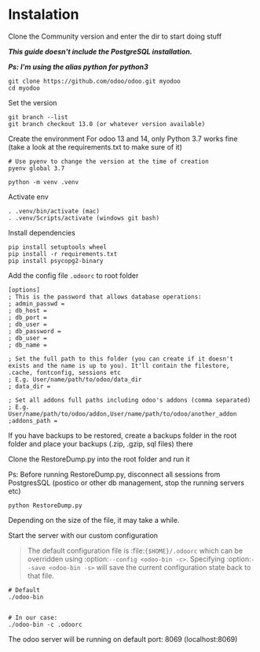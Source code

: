 # Instalation

Clone the Community version and enter the dir to start doing stuff

***This guide doesn't include the PostgreSQL installation.***

***Ps: I'm using the alias python for python3***

```
git clone https://github.com/odoo/odoo.git myodoo
cd myodoo
```

Set the version 

```
git branch --list
git branch checkout 13.0 (or whatever version available)
```

Create the environment
For odoo 13 and 14, only Python 3.7 works fine (take a look at the requirements.txt to make sure of it)

```
# Use pyenv to change the version at the time of creation
pyenv global 3.7 

python -m venv .venv
```

Activate env

```
. .venv/bin/activate (mac)
. .venv/Scripts/activate (windows git bash)

```

Install dependencies

```
pip install setuptools wheel
pip install -r requirements.txt
pip install psycopg2-binary
```

Add the config file ```.odoorc``` to root folder


```
[options]
; This is the password that allows database operations:
; admin_passwd = 
; db_host = 
; db_port = 
; db_user = 
; db_password = 
; db_user = 
; db_name = 

; Set the full path to this folder (you can create if it doesn't exists and the name is up to you). It'll contain the filestore, .cache, fontconfig, sessions etc
; E.g. User/name/path/to/odoo/data_dir
; data_dir = 

; Set all addons full paths including odoo's addons (comma separated)
; E.g. User/name/path/to/odoo/addon,User/name/path/to/odoo/another_addon
;addons_path = 
```

If you have backups to be restored, create a backups folder in the root folder and place your backups (.zip, .gzip, sql files) there

Clone the RestoreDump.py into the root folder and run it

Ps: Before running RestoreDump.py, disconnect all sessions from PostgresSQL (postico or other db management, stop the running servers etc)

```
python RestoreDump.py
```
Depending on the size of the file, it may take a while.


Start the server with our custom configuration

> The default configuration file is :file:`{$HOME}/.odoorc` which can be overridden using :option:`--config <odoo-bin -c>`. 
> Specifying :option:`--save <odoo-bin -s>` will save the current configuration state back to that file.


```
# Default
./odoo-bin


# In our case:
./odoo-bin -c .odoorc
```

The odoo server will be running on default port: 8069 (localhost:8069)
